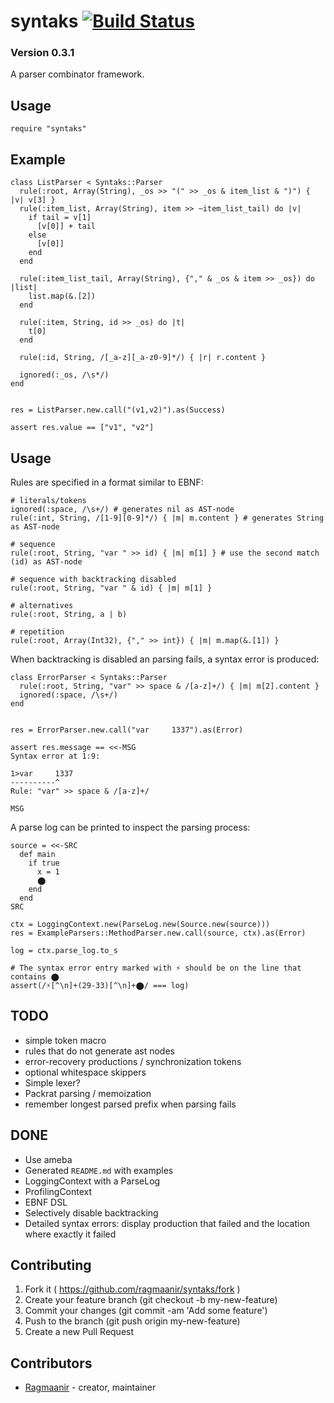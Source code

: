 # syntaks [![Build Status](https://travis-ci.org/Ragmaanir/syntaks.svg?branch=master)](https://travis-ci.org/Ragmaanir/syntaks)

### Version 0.3.1

A parser combinator framework.

## Usage

```crystal
require "syntaks"
```

## Example

```crystal
class ListParser < Syntaks::Parser
  rule(:root, Array(String), _os >> "(" >> _os & item_list & ")") { |v| v[3] }
  rule(:item_list, Array(String), item >> ~item_list_tail) do |v|
    if tail = v[1]
      [v[0]] + tail
    else
      [v[0]]
    end
  end

  rule(:item_list_tail, Array(String), {"," & _os & item >> _os}) do |list|
    list.map(&.[2])
  end

  rule(:item, String, id >> _os) do |t|
    t[0]
  end

  rule(:id, String, /[_a-z][_a-z0-9]*/) { |r| r.content }

  ignored(:_os, /\s*/)
end


res = ListParser.new.call("(v1,v2)").as(Success)

assert res.value == ["v1", "v2"]

```

## Usage

Rules are specified in a format similar to EBNF:

```crystal
# literals/tokens
ignored(:space, /\s+/) # generates nil as AST-node
rule(:int, String, /[1-9][0-9]*/) { |m| m.content } # generates String as AST-node

# sequence
rule(:root, String, "var " >> id) { |m| m[1] } # use the second match (id) as AST-node

# sequence with backtracking disabled
rule(:root, String, "var " & id) { |m| m[1] }

# alternatives
rule(:root, String, a | b)

# repetition
rule(:root, Array(Int32), {"," >> int}) { |m| m.map(&.[1]) }
```

When backtracking is disabled an parsing fails, a syntax error is produced:

```crystal
class ErrorParser < Syntaks::Parser
  rule(:root, String, "var" >> space & /[a-z]+/) { |m| m[2].content }
  ignored(:space, /\s+/)
end


res = ErrorParser.new.call("var     1337").as(Error)

assert res.message == <<-MSG
Syntax error at 1:9:

1>var     1337
----------^
Rule: "var" >> space & /[a-z]+/

MSG

```

A parse log can be printed to inspect the parsing process:

```crystal
source = <<-SRC
  def main
    if true
      x = 1
      ⬤
    end
  end
SRC

ctx = LoggingContext.new(ParseLog.new(Source.new(source)))
res = ExampleParsers::MethodParser.new.call(source, ctx).as(Error)

log = ctx.parse_log.to_s

# The syntax error entry marked with ⚡ should be on the line that contains ⬤
assert(/⚡[^\n]+(29-33)[^\n]+⬤/ === log)

```

## TODO

- simple token macro
- rules that do not generate ast nodes
- error-recovery productions / synchronization tokens
- optional whitespace skippers
- Simple lexer?
- Packrat parsing / memoization
- remember longest parsed prefix when parsing fails

## DONE

- Use ameba
- Generated `README.md` with examples
- LoggingContext with a ParseLog
- ProfilingContext
- EBNF DSL
- Selectively disable backtracking
- Detailed syntax errors: display production that failed and the location where exactly it failed


## Contributing

1. Fork it ( https://github.com/ragmaanir/syntaks/fork )
2. Create your feature branch (git checkout -b my-new-feature)
3. Commit your changes (git commit -am 'Add some feature')
4. Push to the branch (git push origin my-new-feature)
5. Create a new Pull Request

## Contributors

- [Ragmaanir](https://github.com/ragmaanir) - creator, maintainer
